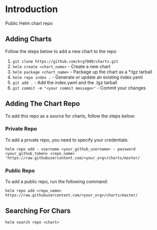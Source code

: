 # Introduction

Public Helm chart repo

## Adding Charts

Follow the steps below to add a new chart to the repo

1. `git clone https://github.com/krg7880/charts.git`
2. `helm create <chart_name>` - Create a new chart
3. `helm package <chart_name>` - Package up the chart as a \*.tgz tarball
4. `helm repo index .` - Generate or update an existing index.yaml
5. `git add .` - Add the index.yaml and the .tgz tarball
6. `git commit -m "<your commit message>"` - Commit your changes

## Adding The Chart Repo

To add this repo as a source for charts, follow the steps below:

### Private Repo

To add a private repo, you need to specify your credentials.

```
helm repo add - username <your_github_username> - password <your_github_token> <repo_name> 'https://raw.githubusercontent.com/<your_org>/charts/master/
```

### Public Repo

To add a public repo, run the following command:

```
helm repo add <repo_name> https://raw.githubusercontent.com/<your_org>/charts/master/
```

## Searching For Chars

```
helm search repo <chart>
```
